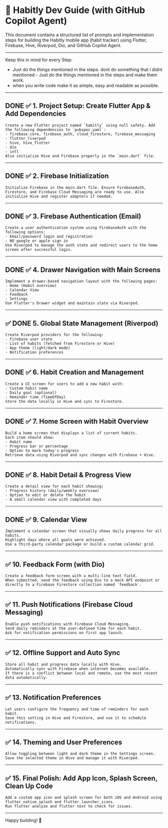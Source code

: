 # 📱 Habitly Dev Guide (with GitHub Copilot Agent)

This document contains a structured list of prompts and implementation steps for building the Habitly mobile app (habit tracker) using Flutter, Firebase, Hive, Riverpod, Dio, and GitHub Copilot Agent.

---

Keep this in mind for every Step:
- Just do the things mentioned in the steps. dont do something that i didnt mentioned - Just do the things mentioned in the steps and make them work.
- when you write code make it as simple, easy and readable as possible.

---

## DONE ✅ 1. Project Setup: Create Flutter App & Add Dependencies

```
Create a new Flutter project named `habitly` using null safety. Add the following dependencies to `pubspec.yaml`:
- firebase_core, firebase_auth, cloud_firestore, firebase_messaging
- flutter_riverpod
- hive, hive_flutter
- dio
- intl
Also initialize Hive and Firebase properly in the `main.dart` file.
```

---

## DONE ✅ 2. Firebase Initialization

```
Initialize Firebase in the main.dart file. Ensure FirebaseAuth, Firestore, and Firebase Cloud Messaging are ready to use. Also initialize Hive and register adapters if needed.
```

---

## DONE ✅ 3. Firebase Authentication (Email)

```
Create a user authentication system using FirebaseAuth with the following options:
- Email/password login and registration
- NO google or apple sign in
Use Riverpod to manage the auth state and redirect users to the home screen after successful login.
```

---

## DONE ✅ 4. Drawer Navigation with Main Screens

```
Implement a drawer-based navigation layout with the following pages:
- Home (Habit overview)
- Calendar View
- Feedback
- Settings
Use Flutter's Drawer widget and maintain state via Riverpod.
```

---

## ✅ DONE 5. Global State Management (Riverpod)

```
Create Riverpod providers for the following:
- Firebase user state
- List of habits (fetched from Firestore or Hive)
- App theme (light/dark mode)
- Notification preferences
```

---

## DONE ✅ 6. Habit Creation and Management

```
Create a UI screen for users to add a new habit with:
- Custom habit name
- Daily goal (optional)
- Reminder time (TimeOfDay)
Store the data locally in Hive and sync to Firestore.
```

---

## DONE ✅ 7. Home Screen with Habit Overview

```
Build a home screen that displays a list of current habits.
Each item should show:
- Habit name
- Progress bar or percentage
- Option to mark today's progress
Retrieve data using Riverpod and sync changes with Firebase + Hive.
```

---

## DONE ✅ 8. Habit Detail & Progress View

```
Create a detail view for each habit showing:
- Progress history (daily/weekly overview)
- Option to edit or delete the habit
- A small calendar view with completed days
```

---

## DONE ✅ 9. Calendar View

```
Implement a calendar screen that visually shows daily progress for all habits.
Highlight days where all goals were achieved.
Use a third-party calendar package or build a custom calendar grid.
```

---

## ✅ 10. Feedback Form (with Dio)

```
Create a feedback form screen with a multi-line text field.
When submitted, send the feedback using Dio to a mock API endpoint or directly to a Firebase Firestore collection named `feedback`.
```

---

## ✅ 11. Push Notifications (Firebase Cloud Messaging)

```
Enable push notifications with Firebase Cloud Messaging.
Send daily reminders at the user-defined time for each habit.
Ask for notification permissions on first app launch.
```

---

## ✅ 12. Offline Support and Auto Sync

```
Store all habit and progress data locally with Hive.
Automatically sync with Firebase when internet becomes available.
If there is a conflict between local and remote, use the most recent data automatically.
```

---

## ✅ 13. Notification Preferences

```
Let users configure the frequency and time of reminders for each habit.
Save this setting in Hive and Firestore, and use it to schedule notifications.
```

---

## ✅ 14. Theming and User Preferences

```
Allow toggling between light and dark theme in the Settings screen.
Save the selected theme in Hive and manage it with Riverpod.
```

---

## ✅ 15. Final Polish: Add App Icon, Splash Screen, Clean Up Code

```
Add a custom app icon and splash screen for both iOS and Android using flutter_native_splash and flutter_launcher_icons.
Run flutter analyze and flutter test to check for issues.
```

---

Happy building! 🚀

